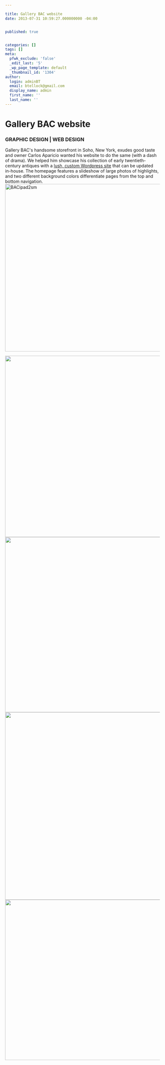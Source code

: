 ```yaml
---

title: Gallery BAC website
date: 2013-07-31 10:59:27.000000000 -04:00


published: true


categories: []
tags: []
meta:
  pfwk_exclude: 'false'
  _edit_last: '5'
  _wp_page_template: default
  _thumbnail_id: '1304'
author:
  login: adminBT
  email: btellock@gmail.com
  display_name: admin
  first_name: ''
  last_name: ''
---
```

<h1>Gallery BAC website</h1>
<h3>GRAPHIC DESIGN | WEB DESIGN</h3>
Gallery BAC's handsome storefront in Soho, New York, exudes good taste and owner Carlos Aparicio wanted his website to do the same (with a dash of drama). We helped him showcase his collection of early twentieth-century antiques with a <a href="http://www.gallerybac.com">lush, custom Wordpress site</a> that can be updated in-house. The homepage features a slideshow of large photos of highlights, and two different background colors differentiate pages from the top and bottom navigation.


<img class="alignleft size-full wp-image-1199" alt="BACipad2sm" src="{{ site.baseurl }}/assets/BACipad2sm.jpg" width="720" height="545" />


<img class="alignleft size-large wp-image-1175" alt="" src="{{ site.baseurl }}/assets/BAChomepage4-740x590.jpg" width="740" height="590" /><img class="alignleft size-large wp-image-1165" alt="" src="{{ site.baseurl }}/assets/BACrecents-740x570.jpg" width="740" height="570" /><img class="alignleft size-large wp-image-1176" alt="" src="{{ site.baseurl }}/assets/BACart-740x610.jpg" width="740" height="610" /><img class="alignleft size-large wp-image-1174" alt="" src="{{ site.baseurl }}/assets/BACsconce-740x522.jpg" width="740" height="522" />
